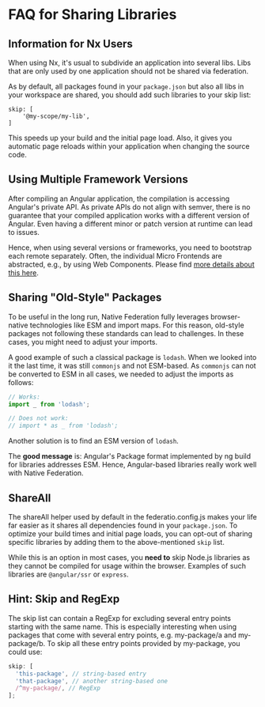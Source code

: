 # FAQ for Sharing Libraries

## Information for Nx Users

When using Nx, it's usual to subdivide an application into several libs. Libs that are only used by one application should not be shared via federation.

As by default, all packages found in your `package.json` but also all libs in your workspace are shared, you should add such libraries to your skip list:

```
skip: [
    '@my-scope/my-lib',
]
```

This speeds up your build and the initial page load. Also, it gives you automatic page reloads within your application when changing the source code.

## Using Multiple Framework Versions

After compiling an Angular application, the compilation is accessing Angular's private API. As private APIs do not align with semver, there is no guarantee that your compiled application works with a different version of Angular. Even having a different minor or patch version at runtime can lead to issues.

Hence, when using several versions or frameworks, you need to bootstrap each remote separately. Often, the individual Micro Frontends are abstracted, e.g., by using Web Components. Please find [more details about this here](https://www.angulararchitects.io/blog/micro-frontends-with-modern-angular-part-2-multi-version-and-multi-framework-solutions-with-angular-elements-and-web-components/).

## Sharing "Old-Style" Packages

To be useful in the long run, Native Federation fully leverages browser-native technologies like ESM and import maps. For this reason, old-style packages not following these standards can lead to challenges. In these cases, you might need to adjust your imports.

A good example of such a classical package is `lodash`. When we looked into it the last time, it was still `commonjs` and not ESM-based. As `commonjs` can not be converted to ESM in all cases, we needed to adjust the imports as follows:

```typescript
// Works:
import _ from 'lodash';

// Does not work:
// import * as _ from 'lodash';
```

Another solution is to find an ESM version of `lodash`.

The **good message** is: Angular's Package format implemented by ng build for libraries addresses ESM. Hence, Angular-based libraries really work well with Native Federation.

## ShareAll

The shareAll helper used by default in the federatio.config.js makes your life far easier as it shares all dependencies found in your `package.json`. To optimize your build times and initial page loads, you can opt-out of sharing specific libraries by adding them to the above-mentioned `skip` list.

While this is an option in most cases, you **need to** skip Node.js libraries as they cannot be compiled for usage within the browser. Examples of such libraries are `@angular/ssr` or `express`.

## Hint: Skip and RegExp

The skip list can contain a RegExp for excluding several entry points starting with the same name. This is especially interesting when using packages that come with several entry points, e.g. my-package/a and my-package/b. To skip all these entry points provided by my-package, you could use:

```typescript
skip: [
  'this-package', // string-based entry
  'that-package', // another string-based one
  /^my-package/, // RegExp
];
```
